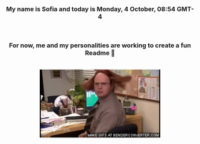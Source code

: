 


<div align="center">
<h3 >My name is Sofia and today is Monday, 4 October, 08:54 GMT-4</h3><br>
<h3 >For now, me and my personalities are working to create a fun Readme 👋
</h3><br>
<img src='img/dwight.gif' alt='working...'/>
</div>
